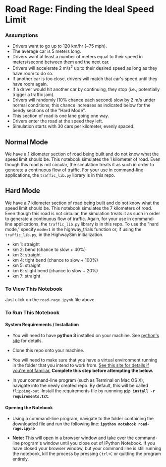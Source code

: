 
# Road Rage: Finding the Ideal Speed Limit
### Assumptions
* Drivers want to go up to 120 km/hr (~75 mph).
* The average car is 5 meters long.
* Drivers want at least a number of meters equal to their speed in meters/second between them and the next car.
* Drivers will accelerate 2 m/s<sup>2</sup> up to their desired speed as long as they have room to do so.
* If another car is too close, drivers will match that car's speed until they have room again.
* If a driver would hit another car by continuing, they stop (i.e., potentially trigger a traffic jam).
* Drivers will randomly (10% chance each second) slow by 2 m/s under normal conditions; this chance increases as indicated below for the bendy sections of the "Hard Mode".
* This section of road is one lane going one way.
* Drivers enter the road at the speed they left.
* Simulation starts with 30 cars per kilometer, evenly spaced.

## Normal Mode
We have a 1 kilometer section of road being built and do not know what the speed limit should be. This notebook simulates the 1 kilometer of road. Even though this road is not circular, the simulation treats it as such in order to generate a continuous flow of traffic. For your use in command-line applications, the `traffic_lib.py` library is in this repo.

## Hard Mode
We have a 7 kilometer section of road being built and do not know what the speed limit should be. This notebook simulates the 7 kilometers of road. Even though this road is not circular, the simulation treats it as such in order to generate a continuous flow of traffic. Again, for your use in command-line applications, the `traffic_lib.py` library is in this repo. To use the "hard mode," specify `mode=1` in the highway_trials function or, if using the `traffic_lib.py`, in the HighwaySim initialization.
 * km 1: straight
 * km 2: bend (chance to slow + 40%)
 * km 3: straight
 * km 4: tight bend (chance to slow + 100%)
 * km 5: straight
 * km 6: slight bend (chance to slow + 20%)
 * km 7: straight

### To View This Notebook
Just click on the `road-rage.ipynb` file above.

### To Run This Notebook
#### System Requirements / Installation

* You will need to have **python&nbsp;3** installed on your machine. See [python's site](https://www.python.org/) for details.

* Clone this repo onto your machine.

* You will need to make sure that you have a virtual environment running in the folder that you intend to work from. [See this site for details if you're not familiar.](http://docs.python-guide.org/en/latest/dev/virtualenvs/) **Complete this step before attempting the below.**

* In your command-line program (such as Terminal on Mac&nbsp;OS&nbsp;X), navigate into the newly created repo. By default, this will be called `flipping-out`. Install the requirements file by runnning **`pip install -r requirements.txt`**.

#### Opening the Notebook
* Using a command-line program, navigate to the folder containing the downloaded file and run the following line: **`ipython notebook road-rage.ipynb`**

* **Note:** This will open in a browser window and take over the command-line program's window until you close out of IPython Notebook. If you have closed your browser window, but your command line is still running the notebook, kill the process by pressing `Ctrl+C` or quitting the program entirely.
